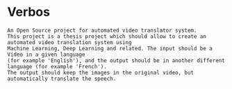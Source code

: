# Verbos
	An Open Source project for automated video translator system.
	This project is a thesis project which should allow to create an automated video translation system using 
	Machine Learning, Deep Learning and related. The input should be a Video in a given language 
	(for example 'English'), and the output should be in another different language (for example 'French'). 
	The output should keep the images in the original video, but automatically translate the speech.
